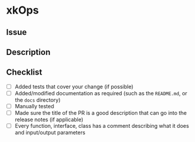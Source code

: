 # xkOps

## Issue

<!-- Please link the GitHub issues related to this PR, if available -->

## Description

<!--
Please explain the changes you made here.

Help your reviewers by guiding them through your key changes,
implementation decisions etc.
You can even include snippets of output or screenshots.

A good, clear description == a faster review :)
-->

## Checklist

- [ ] Added tests that cover your change (if possible)
- [ ] Added/modified documentation as required (such as the `README.md`, or the `docs` directory)
- [ ] Manually tested
- [ ] Made sure the title of the PR is a good description that can go into the release notes (if applicable)
- [ ] Every function, interface, class has a comment describing what it does and input/output parameters

